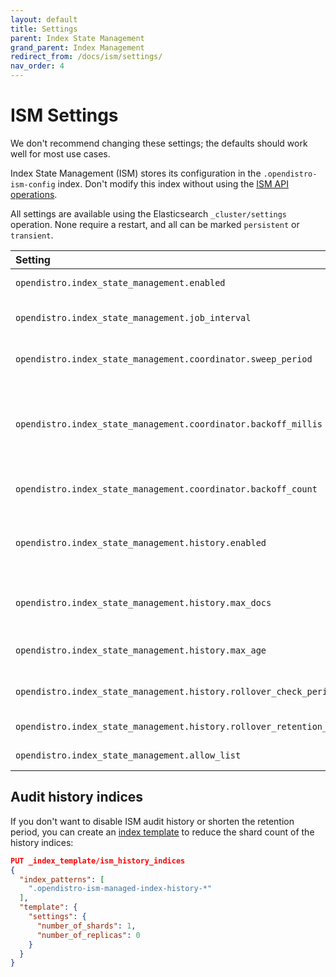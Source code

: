 ```yaml
---
layout: default
title: Settings
parent: Index State Management
grand_parent: Index Management
redirect_from: /docs/ism/settings/
nav_order: 4
---
```


# ISM Settings

We don't recommend changing these settings; the defaults should work well for most use cases.

Index State Management (ISM) stores its configuration in the `.opendistro-ism-config` index. Don't modify this index without using the [ISM API operations](../api/).

All settings are available using the Elasticsearch `_cluster/settings` operation. None require a restart, and all can be marked `persistent` or `transient`.

Setting | Default | Description
:--- | :--- | :---
`opendistro.index_state_management.enabled` | True | Specifies whether ISM is enabled or not.
`opendistro.index_state_management.job_interval` | 5 minutes | The interval at which the managed index jobs are run.
`opendistro.index_state_management.coordinator.sweep_period` | 10 minutes | How often the routine background sweep is run.
`opendistro.index_state_management.coordinator.backoff_millis` | 50 milliseconds | The backoff time between retries for failures in the `ManagedIndexCoordinator` (such as when we update managed indices).
`opendistro.index_state_management.coordinator.backoff_count` | 2 | The count of retries for failures in the `ManagedIndexCoordinator`.
`opendistro.index_state_management.history.enabled` | True | Specifies whether audit history is enabled or not. The logs from ISM are automatically indexed to a logs document.
`opendistro.index_state_management.history.max_docs` | 2,500,000 | The maximum number of documents before rolling over the audit history index.
`opendistro.index_state_management.history.max_age` | 24 hours | The maximum age before rolling over the audit history index.
`opendistro.index_state_management.history.rollover_check_period` | 8 hours | The time between rollover checks for the audit history index.
`opendistro.index_state_management.history.rollover_retention_period` | 30 days | How long audit history indices are kept.
`opendistro.index_state_management.allow_list` | All actions | List of actions that you can use.


## Audit history indices

If you don't want to disable ISM audit history or shorten the retention period, you can create an [index template](../../../elasticsearch/index-templates/) to reduce the shard count of the history indices:

```json
PUT _index_template/ism_history_indices
{
  "index_patterns": [
    ".opendistro-ism-managed-index-history-*"
  ],
  "template": {
    "settings": {
      "number_of_shards": 1,
      "number_of_replicas": 0
    }
  }
}
```
